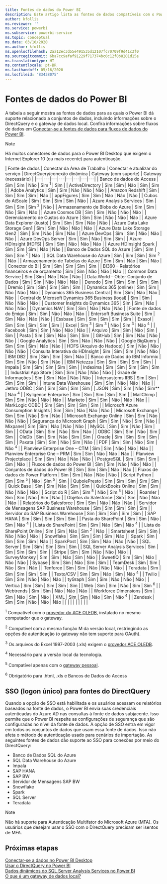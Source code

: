 ```yaml
---
title: Fontes de dados do Power BI
description: Este artigo lista as fontes de dados compatíveis com o Power BI, incluindo informações sobre o DirectQuery e o gateway de dados local.
author: kfollis
ms.reviewer: ''
ms.service: powerbi
ms.subservice: powerbi-service
ms.topic: conceptual
ms.date: 03/10/2020
ms.author: kfollis
ms.openlocfilehash: 2aa12ec3d55e491535d12107fc70709f9d41c3f0
ms.sourcegitcommit: 6ba7cc9afaf91229f717374bc0c12f0b8201d15e
ms.translationtype: HT
ms.contentlocale: pt-BR
ms.lasthandoff: 05/16/2020
ms.locfileid: "83438075"
---
```

# <a name="power-bi-data-sources"></a>Fontes de dados do Power BI

A tabela a seguir mostra as fontes de dados para as quais o Power BI dá suporte relacionado a conjuntos de dados, incluindo informações sobre o DirectQuery e o gateway de dados local. Confira informações sobre fluxos de dados em [Conectar-se a fontes de dados para fluxos de dados do Power BI](../transform-model/service-dataflows-data-sources.md).

> [!NOTE]
> Há muitos conectores de dados para o Power BI Desktop que exigem o Internet Explorer 10 (ou mais recente) para autenticação. 


| Fonte de dados | Conectar da Área de Trabalho | Conectar e atualizar do serviço | DirectQuery/conexão dinâmica | Gateway (com suporte) | Gateway (necessário) |
|---|---|---|---|---|---|---|---|
| Banco de dados do Access | Sim | Sim | Não | Sim <sup>1</sup> | Sim |
| ActiveDirectory | Sim | Sim | Não | Sim | Sim |
| Adobe Analytics | Sim | Sim | Não | Não | Não |
| Amazon Redshift | Sim | Sim | Sim | Sim | Não |
| appFigures | Sim | Sim | Não | Não | Não |
| Cubos do AtScale | Sim | Sim | Sim | Sim | Não |
| Azure Analysis Services | Sim | Sim | Sim | Sim <sup>2</sup> | Não |
| Armazenamento de Blobs do Azure | Sim | Sim | Não | Sim | Não |
| Azure Cosmos DB | Sim | Sim | Não | Não | Não |
| Gerenciamento de Custos do Azure | Sim | Sim | Não | Não | Não |
| Azure Data Explorer (kusto) | Sim | Sim | Sim | Não | Não |
| Azure Data Lake Storage Gen1 | Sim | Sim | Não | Não | Não |
| Azure Data Lake Storage Gen2 | Sim | Sim | Não | Sim | Não |
| Azure DevOps | Sim | Sim | Não | Não | Não |
| Azure DevOps Server | Sim | Sim | Não | Sim | Sim |
| Azure HDInsight (HDFS) | Sim | Sim | Não | Não | Não |
| Azure HDInsight Spark | Sim | Sim | Sim | Não | Não |
| Banco de Dados SQL do Azure | Sim | Sim | Sim | Sim <sup>2</sup> | Não |
| SQL Data Warehouse do Azure | Sim | Sim | Sim | Sim <sup>2</sup> | Não |
| Armazenamento de Tabelas do Azure | Sim | Sim | Não | Sim | Não |
| Conector do BI | Sim | Sim | Sim | Sim | Sim |
| BI360 – Relatórios financeiros e de orçamento | Sim | Sim | Não | Não | Não |
| Common Data Service | Sim | Sim | Não | Não | Não |
| Data.World – Obter Conjunto de Dados | Sim | Sim | Não | Não | Não |
| Denodo | Sim | Sim | Sim | Sim | Sim |
| Dremio | Sim | Sim | Sim | Sim | Sim |
| Dynamics 365 (online) | Sim | Sim | Não | Não | Não |
| Dynamics 365 Business Central | Sim | Sim | Não | Não | Não |
| Central do Microsoft Dynamics 365 Business (local) | Sim | Sim | Não | Não | Não |
| Customer Insights do Dynamics 365 | Sim | Sim | Não | Não | Não |
| Dynamics NAV | Sim | Sim | Não | Não | Não |
| Fonte de dados do Emigo | Sim | Sim | Não | Não | Não |
| Entersoft Business Suite | Sim | Sim | Não | Não | Não |
| Essbase | Sim | Sim | Sim | Sim | Sim |
| Exasol | Sim | Sim | Sim | Sim | Sim |
| Excel | Sim <sup>3</sup> | Sim <sup>3</sup> | Não | Sim <sup>3</sup> | Não <sup>4</sup> |
| Facebook | Sim | Sim | Não | Não | Não |
| Arquivo | Sim | Sim | Não | Sim | Sim |
| Pasta | Sim | Sim | Não | Sim | Sim |
| GitHub | Sim | Sim | Não | Não | Não |
| Google Analytics | Sim | Sim | Não | Não | Não |
| Google BigQuery | Sim | Sim | Sim | Não | Não |
| HDFS (Arquivo do Hadoop) | Sim | Não | Não | Não | Não |
| Consulta Interativa do HDInsight | Sim | Sim | Sim | Não | Não |
| IBM DB2 | Sim | Sim | Sim | Sim | Não |
| Banco de Dados do IBM Informix | Sim | Sim | Não | Sim | Não |
| IBM Netezza | Sim | Sim | Sim | Sim | Sim |
| Impala | Sim | Sim | Sim | Sim | Sim |
| Indexima | Sim | Sim | Sim | Sim | Sim |
| Industrial App Store | Sim | Sim | Não | Não | Não |
| Grade de Informações | Sim | Sim | Não | Não | Não |
| Intersystems IRIS | Sim | Sim | Sim | Sim | Sim |
| Intune Data Warehouse | Sim | Sim | Não | Não | Não |
| Jethro ODBC | Sim | Sim | Sim | Sim | Sim |
| JSON | Sim | Sim | Não | Sim** | Não <sup>4</sup> |
| Kyligence Enterprise | Sim | Sim | Sim | Sim | Sim |
| MailChimp | Sim | Sim | Não | Não | Não |
| Marketo | Sim | Sim | Não | Não | Não |
| MarkLogic ODBC | Sim | Sim | Sim | Sim | Sim |
| Microsoft Azure Consumption Insights | Sim | Sim | Não | Não | Não |
| Microsoft Exchange | Sim | Sim | Não | Sim | Não |
| Microsoft Exchange Online | Sim | Sim | Não | Não | Não |
| Segurança do Microsoft Graph | Sim | Sim | Não | Sim | Não |
| Mixpanel | Sim | Sim | Não | Não | Não |
| MySQL | Sim | Sim | Não | Sim | Sim |
| OData | Sim | Sim | Não | Sim | Não |
| ODBC | Sim | Sim | Não | Sim | Sim |
| OleDb | Sim | Sim | Não | Sim | Sim |
| Oracle | Sim | Sim | Sim | Sim | Sim |
| Paxata | Sim | Sim | Não | Sim | Não |
| PDF | Sim | Sim | Não | Sim | Não <sup>4</sup> |
| Planview Enterprise One – CTM | Sim | Sim | Não | Não | Não |
| Planview Enterprise One – PRM | Sim | Sim | Não | Não | Não |
| Planview Projectplace | Sim | Sim | Não | Não | Não |
| PostgreSQL | Sim | Sim | Sim | Sim | Não |
| Fluxos de dados do Power BI | Sim | Sim | Não | Não | Não |
| Conjuntos de dados do Power BI | Sim | Sim | Sim | Não | Não |
| Fluxos de dados do Power Platform | Sim | Sim | Não | Não | Não |
| Script Python | Sim | Sim <sup>5</sup> | Não | Sim <sup>5</sup> | Sim |
| QubolePresto | Sim | Sim | Sim | Sim | Sim |
| Quick Base | Sim | Sim | Não | Sim | Sim |
| QuickBooks Online | Sim | Sim | Não | Não | Não |
| Script do R | Sim | Sim <sup>5</sup> | Não | Sim <sup>5</sup> | Não |
| Roamler | Sim | Sim | Não | Sim | Não |
| Objetos do Salesforce | Sim | Sim | Não | Não | Não |
| Relatórios do Salesforce | Sim | Sim | Não | Não | Não |
| Servidor de Mensagens SAP Business Warehouse | Sim | Sim | Sim | Sim | Sim |
| Servidor do SAP Business Warehouse | Sim | Sim | Sim | Sim | Sim |
| SAP HANA | Sim | Sim | Sim | Sim | Sim |
| Pasta do SharePoint | Sim | Sim | Não | Sim | Não <sup>4</sup> |
| Lista do SharePoint | Sim | Sim | Não | Sim | Não <sup>4</sup> |
| Lista do SharePoint Online | Sim | Sim | Não | Sim <sup>2</sup> | Não |
| Smartsheet | Sim | Sim | Não | Não | Não |
| Snowflake | Sim | Sim | Sim | Sim | Não |
| Spark | Sim | Sim | Sim | Sim | Não |
| SparkPost | Sim | Sim | Não | Não | Não |
| SQL Server | Sim | Sim | Sim | Sim | Sim |
| SQL Server Analysis Services | Sim | Sim | Sim | Sim | Sim |
| Stripe | Sim | Sim | Não | Não | Não |
| SurveyMonkey | Sim | Sim | Não | Sim | Não |
| SweetIQ | Sim | Sim | Não | Não | Não |
| Sybase | Sim | Sim | Não | Sim | Sim |
| TeamDesk | Sim | Sim | Não | Sim | Não |
| Tenforce | Sim | Sim | Não | Não | Não |
| Teradata | Sim | Sim | Sim | Sim | Sim |
| Texto/CSV | Sim | Sim | Não | Sim | Não <sup>4</sup> |
| Twilio | Sim | Sim | Não | Não | Não |
| tyGraph | Sim | Sim | Não | Não | Não |
| Vertica | Sim | Sim | Sim | Sim | Sim |
| Web | Sim | Sim | Não | Sim | Sim <sup>6</sup> |
| Webtrends | Sim | Sim | Não | Não | Não |
| Workforce Dimensions | Sim | Sim | Não | Sim | Não |
| XML | Sim | Sim | Não | Sim | Não <sup>4</sup> |
| Zendesk | Sim | Sim | Não | Não | Não |
| | | | | | | | |

<sup>1</sup> Compatível com o [provedor do ACE OLEDB](https://www.microsoft.com/download/details.aspx?id=54920), instalado no mesmo computador que o gateway.

<sup>2</sup> Compatível com a mesma função M da versão local, restringindo as opções de autenticação (o gateway não tem suporte para OAuth).

<sup>3</sup> Os arquivos do Excel 1997-2003 (.xls) exigem o [provedor ACE OLEDB](https://www.microsoft.com/download/details.aspx?id=54920).

<sup>4</sup> Necessário para a versão local da tecnologia.

<sup>5</sup> Compatível apenas com o [gateway pessoal](service-gateway-personal-mode.md).

<sup>6</sup> Obrigatório para .html, .xls e Bancos de Dados do Access

## <a name="single-sign-on-sso-for-directquery-sources"></a>SSO (logon único) para fontes do DirectQuery

Quando a opção de SSO está habilitada e os usuários acessam os relatórios baseados na fonte de dados, o Power BI envia suas credenciais autenticadas do Azure AD nas consultas à fonte de dados subjacente. Isso permite que o Power BI respeite as configurações de segurança que são configuradas no nível da fonte de dados.
A opção de SSO entra em vigor em todos os conjuntos de dados que usam essa fonte de dados. Isso não afeta o método de autenticação usado para cenários de importação. As seguintes fontes de dados dão suporte ao SSO para conexões por meio do DirectQuery:

- Banco de Dados SQL do Azure
- SQL Data Warehouse do Azure
- Impala
- SAP HANA
- SAP BW
- Servidor de Mensagens SAP BW
- Snowflake
- Spark
- SQL Server
- Teradata

> [!Note]
> Não há suporte para Autenticação Multifator do Microsoft Azure (MFA). Os usuários que desejam usar o SSO com o DirectQuery precisam ser isentos de MFA.

## <a name="next-steps"></a>Próximas etapas

[Conectar-se a dados no Power BI Desktop](desktop-quickstart-connect-to-data.md)  
[Usar o DirectQuery no Power BI](desktop-directquery-about.md)  
[Dados dinâmicos do SQL Server Analysis Services no Power BI](sql-server-analysis-services-tabular-data.md)  
[O que é um gateway de dados local?](service-gateway-onprem.md)  
